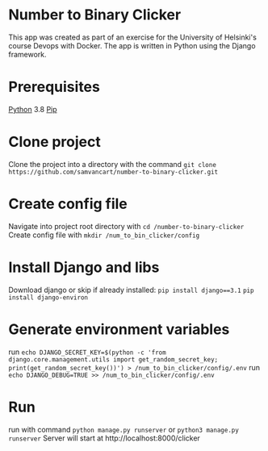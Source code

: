 # Number to Binary Clicker
This app was created as part of an exercise for the University of Helsinki's course Devops with Docker. The app is written in Python using the Django framework.
# Prerequisites
[Python](https://www.python.org/downloads/) 3.8
[Pip](https://pip.pypa.io/en/stable/installing/)
# Clone project
Clone the project into a directory with the command `git clone https://github.com/samvancart/number-to-binary-clicker.git`
# Create config file
Navigate into project root directory with `cd /number-to-binary-clicker`
Create config file with `mkdir /num_to_bin_clicker/config`
# Install Django and libs
Download django or skip if already installed: `pip install django==3.1`
`pip install django-environ`
# Generate environment variables
run `echo DJANGO_SECRET_KEY=$(python -c 'from django.core.management.utils import get_random_secret_key; print(get_random_secret_key())') > /num_to_bin_clicker/config/.env`
run `echo DJANGO_DEBUG=TRUE >> /num_to_bin_clicker/config/.env`
# Run
run with command `python manage.py runserver`
or `python3 manage.py runserver`
Server will start at http://localhost:8000/clicker